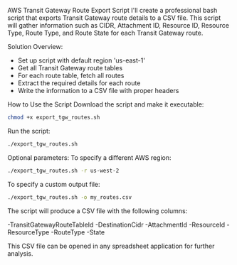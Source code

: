AWS Transit Gateway Route Export Script
I'll create a professional bash script that exports Transit Gateway route details to a CSV file. This script will gather information such as CIDR, Attachment ID, Resource ID, Resource Type, Route Type, and Route State for each Transit Gateway route.

Solution Overview:
- Set up script with default region 'us-east-1'
- Get all Transit Gateway route tables
- For each route table, fetch all routes
- Extract the required details for each route
- Write the information to a CSV file with proper headers

How to Use the Script
Download the script and make it executable:
```sh
chmod +x export_tgw_routes.sh
```
Run the script:
```sh
./export_tgw_routes.sh
```
Optional parameters:
To specify a different AWS region:
```sh
./export_tgw_routes.sh -r us-west-2
```
To specify a custom output file:
```sh
./export_tgw_routes.sh -o my_routes.csv
```
The script will produce a CSV file with the following columns:

-TransitGatewayRouteTableId
-DestinationCidr
-AttachmentId
-ResourceId
-ResourceType
-RouteType
-State

This CSV file can be opened in any spreadsheet application for further analysis.